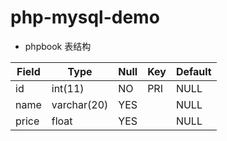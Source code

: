 # php-mysql-demo

+ phpbook 表结构

| Field | Type | Null | Key | Default |
| --- | --- | --- | --- | --- |
| id | int(11)  | NO | PRI | NULL |
| name | varchar(20) | YES |  | NULL |
| price | float | YES |  | NULL |